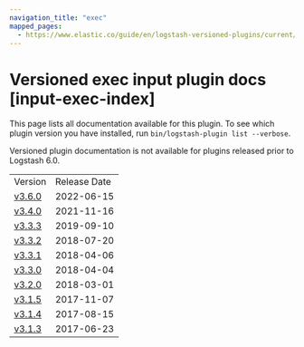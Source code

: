 ```yaml
---
navigation_title: "exec"
mapped_pages:
  - https://www.elastic.co/guide/en/logstash-versioned-plugins/current/input-exec-index.html
---
```


# Versioned exec input plugin docs [input-exec-index]

This page lists all documentation available for this plugin. To see which plugin version you have installed, run `bin/logstash-plugin list --verbose`.

Versioned plugin documentation is not available for plugins released prior to Logstash 6.0.

| | |
| :- | :- |
| Version | Release Date |
| [v3.6.0](v3-6-0-plugins-inputs-exec.md) | 2022-06-15 |
| [v3.4.0](v3-4-0-plugins-inputs-exec.md) | 2021-11-16 |
| [v3.3.3](v3-3-3-plugins-inputs-exec.md) | 2019-09-10 |
| [v3.3.2](v3-3-2-plugins-inputs-exec.md) | 2018-07-20 |
| [v3.3.1](v3-3-1-plugins-inputs-exec.md) | 2018-04-06 |
| [v3.3.0](v3-3-0-plugins-inputs-exec.md) | 2018-04-04 |
| [v3.2.0](v3-2-0-plugins-inputs-exec.md) | 2018-03-01 |
| [v3.1.5](v3-1-5-plugins-inputs-exec.md) | 2017-11-07 |
| [v3.1.4](v3-1-4-plugins-inputs-exec.md) | 2017-08-15 |
| [v3.1.3](v3-1-3-plugins-inputs-exec.md) | 2017-06-23 |
